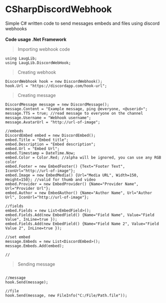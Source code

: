 # CSharpDiscordWebhook
Simple C# written code to send messages embeds and files using discord webhooks
<br><br>
**Code usage .Net Framework**
> Importing webhook code
```CSharp
using LaugLib;
using LaugLib.DiscordWebHook;
```
> Creating webhook
```CSharp
DiscordWebhook hook = new DiscordWebhook();
hook.Url = "https://discordapp.com/hook-url";
```

> Creating message
```CSharp
DiscordMessage message = new DiscordMessage();
message.Content = "Example message, ping @everyone, <@userid>";
message.TTS = true; //read message to everyone on the channel
message.Username = "Webhook username";
message.AvatarUrl = "http://url-of-image";

//embeds
DiscordEmbed embed = new DiscordEmbed();
embed.Title = "Embed title";
embed.Description = "Embed description";
embed.Url = "Embed Url";
embed.Timestamp = DateTime.Now;
embed.Color = Color.Red; //alpha will be ignored, you can use any RGB color
embed.Footer = new EmbedFooter() {Text="Footer Text", IconUrl="http://url-of-image"};
embed.Image = new EmbedMedia() {Url="Media URL", Width=150, Height=150}; //valid for thumb and video
embed.Provider = new EmbedProvider() {Name="Provider Name", Url="Provider Url"};
embed.Author = new EmbedAuthor() {Name="Author Name", Url="Author Url", IconUrl="http://url-of-image"};

//fields
embed.Fields = new List<EmbedField>();
embed.Fields.Add(new EmbedField() {Name="Field Name", Value="Field Value", InLine=true });
embed.Fields.Add(new EmbedField() {Name="Field Name 2", Value="Field Value 2", InLine=true });

//set embed
message.Embeds = new List<DiscordEmbed>();
message.Embeds.Add(embed);

//
```

> Sending message
```CSharp

//message
hook.Send(message);

//file
hook.Send(message, new FileInfo("C:/File/Path.file"));
```
